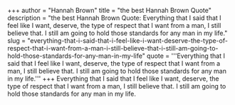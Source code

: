 +++
author = "Hannah Brown"
title = "the best Hannah Brown Quote"
description = "the best Hannah Brown Quote: Everything that I said that I feel like I want, deserve, the type of respect that I want from a man, I still believe that. I still am going to hold those standards for any man in my life."
slug = "everything-that-i-said-that-i-feel-like-i-want-deserve-the-type-of-respect-that-i-want-from-a-man-i-still-believe-that-i-still-am-going-to-hold-those-standards-for-any-man-in-my-life"
quote = '''Everything that I said that I feel like I want, deserve, the type of respect that I want from a man, I still believe that. I still am going to hold those standards for any man in my life.'''
+++
Everything that I said that I feel like I want, deserve, the type of respect that I want from a man, I still believe that. I still am going to hold those standards for any man in my life.
